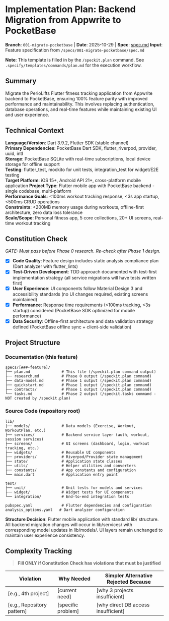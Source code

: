 # Implementation Plan: Backend Migration from Appwrite to PocketBase

**Branch**: `001-migrate-pocketbase` | **Date**: 2025-10-29 | **Spec**: [spec.md](spec.md)
**Input**: Feature specification from `/specs/001-migrate-pocketbase/spec.md`

**Note**: This template is filled in by the `/speckit.plan` command. See `.specify/templates/commands/plan.md` for the execution workflow.

## Summary

Migrate the PerioLifts Flutter fitness tracking application from Appwrite backend to PocketBase, ensuring 100% feature parity with improved performance and maintainability. This involves replacing authentication, database operations, and real-time features while maintaining existing UI and user experience.

## Technical Context

**Language/Version**: Dart 3.9.2, Flutter SDK (stable channel)  
**Primary Dependencies**: PocketBase Dart SDK, flutter_riverpod, provider, uuid, intl  
**Storage**: PocketBase SQLite with real-time subscriptions, local device storage for offline support  
**Testing**: flutter_test, mockito for unit tests, integration_test for widget/E2E testing  
**Target Platform**: iOS 15+, Android API 21+, cross-platform mobile application
**Project Type**: Flutter mobile app with PocketBase backend - single codebase, multi-platform  
**Performance Goals**: <100ms workout tracking response, <3s app startup, <500ms CRUD operations  
**Constraints**: <200MB memory usage during workouts, offline-first architecture, zero data loss tolerance  
**Scale/Scope**: Personal fitness app, 5 core collections, 20+ UI screens, real-time workout tracking

## Constitution Check

*GATE: Must pass before Phase 0 research. Re-check after Phase 1 design.*

- [x] **Code Quality**: Feature design includes static analysis compliance plan (Dart analyzer with flutter_lints)
- [x] **Test-Driven Development**: TDD approach documented with test-first implementation strategy (all service migrations will have tests written first)
- [x] **User Experience**: UI components follow Material Design 3 and accessibility standards (no UI changes required, existing screens maintained)
- [x] **Performance**: Response time requirements (<100ms tracking, <3s startup) considered (PocketBase SDK optimized for mobile performance)
- [x] **Data Security**: Offline-first architecture and data validation strategy defined (PocketBase offline sync + client-side validation)

## Project Structure

### Documentation (this feature)

```text
specs/[###-feature]/
├── plan.md              # This file (/speckit.plan command output)
├── research.md          # Phase 0 output (/speckit.plan command)
├── data-model.md        # Phase 1 output (/speckit.plan command)
├── quickstart.md        # Phase 1 output (/speckit.plan command)
├── contracts/           # Phase 1 output (/speckit.plan command)
└── tasks.md             # Phase 2 output (/speckit.tasks command - NOT created by /speckit.plan)
```

### Source Code (repository root)

```text
lib/
├── models/              # Data models (Exercise, Workout, WorkoutPlan, etc.)
├── services/            # Backend service layer (auth, workout, session services)
├── screens/             # UI screens (dashboard, login, workout tracking, etc.)
├── widgets/             # Reusable UI components
├── providers/           # Riverpod/Provider state management
├── state/               # Application state classes
├── utils/               # Helper utilities and converters
├── constants/           # App constants and configuration
└── main.dart            # Application entry point

test/
├── unit/                # Unit tests for models and services
├── widget/              # Widget tests for UI components
└── integration/         # End-to-end integration tests

pubspec.yaml             # Flutter dependencies and configuration
analysis_options.yaml   # Dart analyzer configuration
```

**Structure Decision**: Flutter mobile application with standard lib/ structure. All backend migration changes will occur in lib/services/ with corresponding model updates in lib/models/. UI layers remain unchanged to maintain user experience consistency.

## Complexity Tracking

> **Fill ONLY if Constitution Check has violations that must be justified**

| Violation | Why Needed | Simpler Alternative Rejected Because |
|-----------|------------|-------------------------------------|
| [e.g., 4th project] | [current need] | [why 3 projects insufficient] |
| [e.g., Repository pattern] | [specific problem] | [why direct DB access insufficient] |
